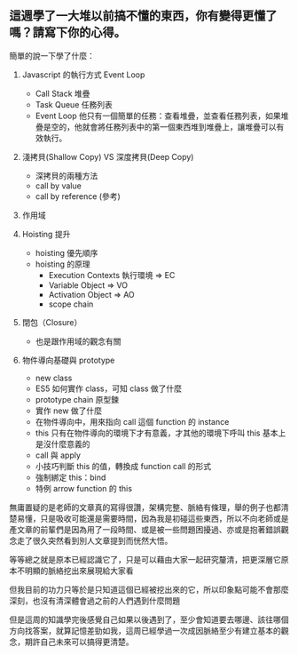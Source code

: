## 這週學了一大堆以前搞不懂的東西，你有變得更懂了嗎？請寫下你的心得。

簡單的說一下學了什麼：

1. Javascript 的執行方式 Event Loop
	- Call Stack 堆疊
	- Task Queue 任務列表
	- Event Loop 他只有一個簡單的任務：查看堆疊，並查看任務列表，如果堆疊是空的，他就會將任務列表中的第一個東西堆到堆疊上，讓堆疊可以有效執行。

2. 淺拷貝(Shallow Copy) VS 深度拷貝(Deep Copy)
	- 深拷貝的兩種方法
	- call by value 
	- call by reference (參考)

3. 作用域
4. Hoisting 提升
	- hoisting 優先順序
	- hoisting 的原理
		- Execution Contexts 執行環境 => EC
		- Variable Object => VO
		- Activation Object => AO
		- scope chain

5.  閉包（Closure）
	- 也是跟作用域的觀念有關

6. 物件導向基礎與 prototype
	- new class
	- ES5 如何實作 class，可知 class 做了什麼
	- prototype chain 原型鍊
	- 實作 new 做了什麼
	- 在物件導向中，用來指向 call 這個 function 的 instance
	- this 只有在物件導向的環境下才有意義，才其他的環境下呼叫 this 基本上是沒什麼意義的
	- call 與 apply
	- 小技巧判斷 this 的值，轉換成 function call 的形式
	- 強制綁定 this：bind
	- 特例 arrow function 的 this



無庸置疑的是老師的文章真的寫得很讚，架構完整、脈絡有條理，舉的例子也都清楚易懂，只是吸收可能還是需要時間，因為我是初碰這些東西，所以不向老師或是產文章的前輩們是因為用了一段時間、或是被一些問題困擾過、亦或是抱著錯誤觀念走了很久突然看到別人文章提到而恍然大悟。

等等總之就是原本已經認識它了，只是可以藉由大家一起研究釐清，把更深層它原本不明顯的脈絡挖出來展現給大家看

但我目前的功力只等於是只知道這個已經被挖出來的它，所以印象點可能不會那麼深刻，也沒有清深體會過之前的人們遇到什麼問題

但是這周的知識學完後感覺自己如果以後遇到了，至少會知道要去哪邊、該往哪個方向找答案，就算記憶差勁如我，這周已經學過一次成因脈絡至少有建立基本的觀念，期許自己未來可以搞得更清楚。
